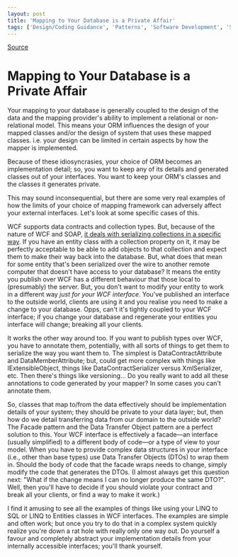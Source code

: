 ```yaml
---
layout: post
title: 'Mapping to Your Database is a Private Affair'
tags: ['Design/Coding Guidance', 'Patterns', 'Software Development', 'Software Development Guidance', 'WCF', 'msmvps', 'March 2011']
---
```

[Source](http://blogs.msmvps.com/peterritchie/2011/03/26/mapping-to-your-database-is-a-private-affair/ "Permalink to Mapping to Your Database is a Private Affair")

# Mapping to Your Database is a Private Affair

Your mapping to your database is generally coupled to the design of the data and the mapping provider's ability to implement a relational or non-relational model. This means your ORM influences the design of your mapped classes and/or the design of system that uses these mapped classes. i.e. your design can be limited in certain aspects by how the mapper is implemented.

Because of these idiosyncrasies, your choice of ORM becomes an implementation detail; so, you want to keep any of its details and generated classes out of your interfaces. You want to keep your ORM's classes and the classes it generates private.

This may sound inconsequential, but there are some very real examples of how the limits of your choice of mapping framework can adversely affect your external interfaces. Let's look at some specific cases of this. 

WCF supports data contracts and collection types. But, because of the nature of WCF and SOAP, [it deals with serializing collections in a specific way][1]. If you have an entity class with a collection property on it, it may be perfectly acceptable to be able to add objects to that collection and expect them to make their way back into the database. But, what does that mean for some entity that's been serialized over the wire to another remote computer that doesn't have access to your database? It means the entity you publish over WCF has a different behaviour that those local to (presumably) the server. But, you don't want to modify your entity to work in a different way _just for your WCF interface_. You've published an interface to the outside world, clients are using it and you realise you need to make a change to your database. Opps, can't it's tightly coupled to your WCF interface; if you change your database and regenerate your entities you interface will change; breaking all your clients.

It works the other way around too. If you want to publish types over WCF, you have to annotate them, potentially, with all sorts of things to get them to serialize the way you want them to. The simplest is DataContractAttribute and DataMemberAttribute; but, could get more complex with things like IExtensibleObject, things like DataContractSerializer versus XmlSerializer, etc. Then there's things like versioning… Do you really want to add all these annotations to code generated by your mapper? In some cases you can't annotate them.

So, classes that map to/from the data effectively should be implementation details of your system; they should be private to your data layer; but, then how do we detail transferring data from our domain to the outside world? The Facade pattern and the Data Transfer Object pattern are a perfect solution to this. Your WCF interface is effectively a facade—an interface (usually simplified) to a different body of code—or a type of view to your model. When you have to provide complex data structures in your interface (i.e., other than base types) use Data Transfer Objects (DTOs) to wrap them in. Should the body of code that the facade wraps needs to change, simply modify the code that generates the DTOs. (I almost always get this question next: "What if the change means I can no longer produce the same DTO?". Well, then you'll have to decide if you should violate your contract and break all your clients, or find a way to make it work.)

I find it amusing to see all the examples of things like using your LINQ to SQL or LINQ to Entities classes in WCF interfaces. The examples are simple and often work; but once you try to do that in a complex system quickly realize you're down a rat hole with really only one way out. Do yourself a favour and completely abstract your implementation details from your internally accessible interfaces; you'll thank yourself.

[1]: http://bitly.com/gd9MfW


